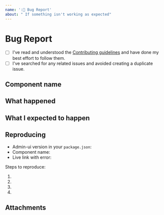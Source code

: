 ```yaml
---
name: ':🐞 Bug Report'
about: " If something isn't working as expected"
---
```


# Bug Report

- [ ] I've read and understood the [Contributing guidelines](https://admin-ui-docs.vercel.app/engineering/contributing/) and have done my best effort to follow them.
- [ ] I've searched for any related issues and avoided creating a duplicate issue.

## Component name

<!--
	What is the component name?
-->

## What happened

<!--
	Describe the behavior you encountered. What happened that makes you think this is a bug or missing feature?
-->

## What I expected to happen

<!--
	What did you expect to happen? You can skip this section if this is a feature request.
-->

## Reproducing

- Admin-ui version in your `package.json`:
- Component name:
- Live link with error:

Steps to reproduce:

1.
2.
3.
4.

## Attachments

<!--
	Screenshots, logs, repo link, CodePen etc.
-->
